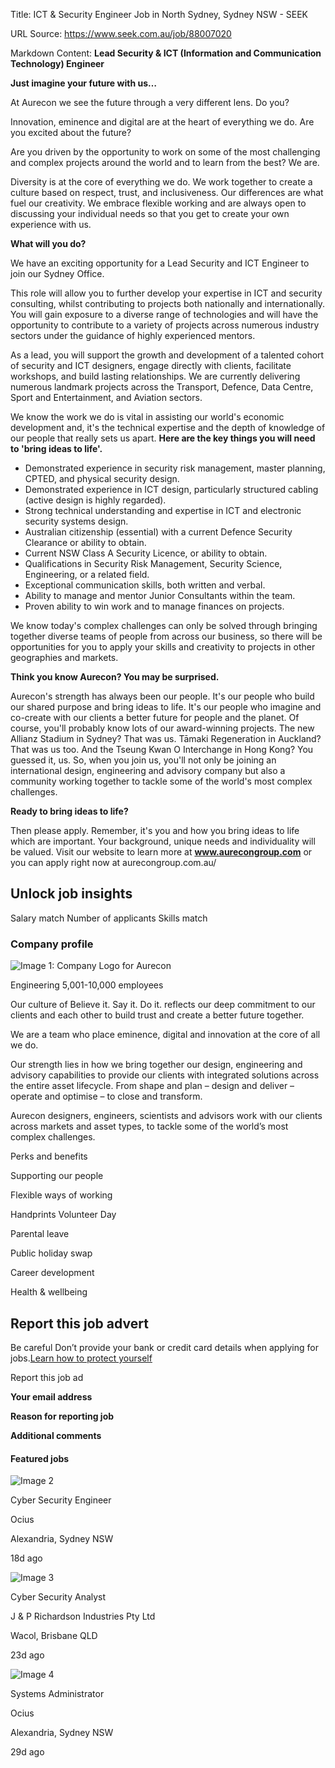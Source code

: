 Title: ICT & Security Engineer Job in North Sydney, Sydney NSW - SEEK

URL Source: https://www.seek.com.au/job/88007020

Markdown Content:
**Lead Security & ICT (Information and Communication Technology) Engineer**

**Just imagine your future with us…**

At Aurecon we see the future through a very different lens. Do you?

Innovation, eminence and digital are at the heart of everything we do. Are you excited about the future?

Are you driven by the opportunity to work on some of the most challenging and complex projects around the world and to learn from the best? We are.

Diversity is at the core of everything we do. We work together to create a culture based on respect, trust, and inclusiveness. Our differences are what fuel our creativity. We embrace flexible working and are always open to discussing your individual needs so that you get to create your own experience with us.

**What will you do?**

We have an exciting opportunity for a Lead Security and ICT Engineer to join our Sydney Office.

This role will allow you to further develop your expertise in ICT and security consulting, whilst contributing to projects both nationally and internationally. You will gain exposure to a diverse range of technologies and will have the opportunity to contribute to a variety of projects across numerous industry sectors under the guidance of highly experienced mentors.

As a lead, you will support the growth and development of a talented cohort of security and ICT designers, engage directly with clients, facilitate workshops, and build lasting relationships. We are currently delivering numerous landmark projects across the Transport, Defence, Data Centre, Sport and Entertainment, and Aviation sectors.

We know the work we do is vital in assisting our world's economic development and, it's the technical expertise and the depth of knowledge of our people that really sets us apart. **Here are the key things you will need to 'bring ideas to life'.**

*   Demonstrated experience in security risk management, master planning, CPTED, and physical security design.
*   Demonstrated experience in ICT design, particularly structured cabling (active design is highly regarded).
*   Strong technical understanding and expertise in ICT and electronic security systems design.
*   Australian citizenship (essential) with a current Defence Security Clearance or ability to obtain.
*   Current NSW Class A Security Licence, or ability to obtain.
*   Qualifications in Security Risk Management, Security Science, Engineering, or a related field.
*   Exceptional communication skills, both written and verbal.
*   Ability to manage and mentor Junior Consultants within the team.
*   Proven ability to win work and to manage finances on projects.

We know today's complex challenges can only be solved through bringing together diverse teams of people from across our business, so there will be opportunities for you to apply your skills and creativity to projects in other geographies and markets.

**Think you know Aurecon? You may be surprised.**

Aurecon's strength has always been our people. It's our people who build our shared purpose and bring ideas to life. It's our people who imagine and co-create with our clients a better future for people and the planet. Of course, you'll probably know lots of our award-winning projects. The new Allianz Stadium in Sydney? That was us. Tāmaki Regeneration in Auckland? That was us too. And the Tseung Kwan O Interchange in Hong Kong? You guessed it, us. So, when you join us, you'll not only be joining an international design, engineering and advisory company but also a community working together to tackle some of the world's most complex challenges.

**Ready to bring ideas to life?**

Then please apply. Remember, it's you and how you bring ideas to life which are important. Your background, unique needs and individuality will be valued. Visit our website to learn more at **www.aurecongroup.com** or you can apply right now at aurecongroup.com.au/

Unlock job insights
-------------------

Salary match Number of applicants Skills match

### Company profile

![Image 1: Company Logo for Aurecon](https://image-service-cdn.seek.com.au/e85476c0b6eb4a601c9db201f52800e32209a555/f3c5292cec0e05e4272d9bf9146f390d366481d0)

Engineering 5,001-10,000 employees

Our culture of Believe it. Say it. Do it. reflects our deep commitment to our clients and each other to build trust and create a better future together.

We are a team who place eminence, digital and innovation at the core of all we do.

Our strength lies in how we bring together our design, engineering and advisory capabilities to provide our clients with integrated solutions across the entire asset lifecycle. From shape and plan – design and deliver – operate and optimise – to close and transform.

Aurecon designers, engineers, scientists and advisors work with our clients across markets and asset types, to tackle some of the world’s most complex challenges.

Perks and benefits

Supporting our people

Flexible ways of working

Handprints Volunteer Day

Parental leave

Public holiday swap

Career development

Health & wellbeing

Report this job advert
----------------------

Be careful Don’t provide your bank or credit card details when applying for jobs.[Learn how to protect yourself](https://www.seek.com.au/security-privacy)

Report this job ad

**Your email address**

**Reason for reporting job**

**Additional comments**

#### Featured jobs

![Image 2](https://bx-branding-gateway.cloud.seek.com.au/6da2ec1a-4d31-41ac-8afd-2e985ddc3b27.1/serpLogo)

Cyber Security Engineer

Ocius

Alexandria, Sydney NSW

18d ago

![Image 3](https://bx-branding-gateway.cloud.seek.com.au/39ca2ed2-8dc0-4b6f-9225-db13df65648f.1/serpLogo)

Cyber Security Analyst

J & P Richardson Industries Pty Ltd

Wacol, Brisbane QLD

23d ago

![Image 4](https://bx-branding-gateway.cloud.seek.com.au/820855a9-3f8a-49c4-89fc-63d21a7b83f8.1/serpLogo)

Systems Administrator

Ocius

Alexandria, Sydney NSW

29d ago
